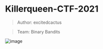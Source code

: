 # Killerqueen-CTF-2021

> Author: excitedcactus


> Team: Binary Bandits

![image](https://user-images.githubusercontent.com/56489087/139606353-0a450a15-fa10-485e-a23c-72c6cb5c6b43.png)

